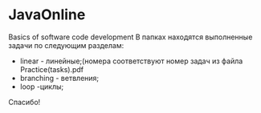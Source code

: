 # JavaOnline
Basics of software code development
В папках находятся выполненные задачи по следующим разделам:
- linear - линейные;(номера соответствуют номер задач из файла Practice(tasks).pdf
- branching - ветвления;
- loop -циклы;

Спасибо!
